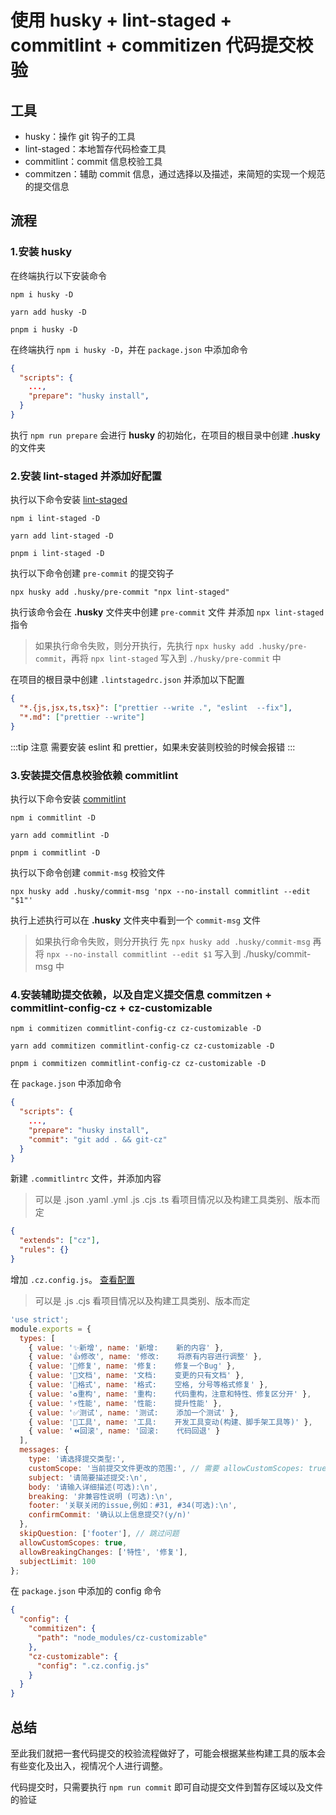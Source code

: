 # 使用 husky + lint-staged + commitlint + commitizen 代码提交校验

## 工具

- husky：操作 git 钩子的工具
- lint-staged：本地暂存代码检查工具
- commitlint：commit 信息校验工具
- commitzen：辅助 commit 信息，通过选择以及描述，来简短的实现一个规范的提交信息

## 流程

### 1.安装 husky

在终端执行以下安装命令

<CodeGroup>

  <CodeGroupItem title="NPM" active>

```bash:no-line-numbers
npm i husky -D
```

  </CodeGroupItem>

  <CodeGroupItem title="YARN">

```bash:no-line-numbers
yarn add husky -D
```

  </CodeGroupItem>

  <CodeGroupItem title="PNPM">

```bash:no-line-numbers
pnpm i husky -D
```

  </CodeGroupItem>

</CodeGroup>

在终端执行 `npm i husky -D`，并在 `package.json` 中添加命令

```json
{
  "scripts": {
    ...,
    "prepare": "husky install",
  }
}
```

执行 `npm run prepare` 会进行 **husky** 的初始化，在项目的根目录中创建 **.husky** 的文件夹

### 2.安装 lint-staged 并添加好配置

执行以下命令安装 [lint-staged](https://github.com/okonet/lint-staged)

<CodeGroup>

  <CodeGroupItem title="NPM" active>

```bash:no-line-numbers
npm i lint-staged -D
```

  </CodeGroupItem>

  <CodeGroupItem title="YARN">

```bash:no-line-numbers
yarn add lint-staged -D
```

  </CodeGroupItem>

  <CodeGroupItem title="PNPM">

```bash:no-line-numbers
pnpm i lint-staged -D
```

  </CodeGroupItem>

</CodeGroup>

执行以下命令创建 `pre-commit` 的提交钩子

```shell
npx husky add .husky/pre-commit "npx lint-staged"
```

执行该命令会在 **.husky** 文件夹中创建 `pre-commit` 文件 并添加 `npx lint-staged` 指令

> 如果执行命令失败，则分开执行，先执行 `npx husky add .husky/pre-commit`，再将 `npx lint-staged` 写入到 `./husky/pre-commit` 中

在项目的根目录中创建 `.lintstagedrc.json` 并添加以下配置

```json
{
  "*.{js,jsx,ts,tsx}": ["prettier --write .", "eslint  --fix"],
  "*.md": ["prettier --write"]
}
```

:::tip 注意
需要安装 eslint 和 prettier，如果未安装则校验的时候会报错
:::

### 3.安装提交信息校验依赖 commitlint

执行以下命令安装 [commitlint](https://github.com/conventional-changelog/commitlint)

<CodeGroup>

  <CodeGroupItem title="NPM" active>

```bash:no-line-numbers
npm i commitlint -D
```

  </CodeGroupItem>

  <CodeGroupItem title="YARN">

```bash:no-line-numbers
yarn add commitlint -D
```

  </CodeGroupItem>

  <CodeGroupItem title="PNPM">

```bash:no-line-numbers
pnpm i commitlint -D
```

  </CodeGroupItem>

</CodeGroup>

执行以下命令创建 `commit-msg` 校验文件

```shell
npx husky add .husky/commit-msg 'npx --no-install commitlint --edit "$1"'
```

执行上述执行可以在 **.husky** 文件夹中看到一个 `commit-msg` 文件

> 如果执行命令失败，则分开执行 先 `npx husky add .husky/commit-msg` 再将 `npx --no-install commitlint --edit $1` 写入到 ./husky/commit-msg 中

### 4.安装辅助提交依赖，以及自定义提交信息 commitzen + commitlint-config-cz + cz-customizable

<CodeGroup>

  <CodeGroupItem title="NPM" active>

```bash:no-line-numbers
npm i commitizen commitlint-config-cz cz-customizable -D
```

  </CodeGroupItem>

  <CodeGroupItem title="YARN">

```bash:no-line-numbers
yarn add commitizen commitlint-config-cz cz-customizable -D
```

  </CodeGroupItem>

  <CodeGroupItem title="PNPM">

```bash:no-line-numbers
pnpm i commitizen commitlint-config-cz cz-customizable -D
```

  </CodeGroupItem>

</CodeGroup>

在 `package.json` 中添加命令

```json
{
  "scripts": {
    ...,
    "prepare": "husky install",
    "commit": "git add . && git-cz"
  }
}
```

新建 `.commitlintrc` 文件，并添加内容

> 可以是 .json .yaml .yml .js .cjs .ts 看项目情况以及构建工具类别、版本而定

```json
{
  "extends": ["cz"],
  "rules": {}
}
```

增加 `.cz.config.js`。 [查看配置](https://github.com/leoforfree/cz-customizable)

> 可以是 .js .cjs 看项目情况以及构建工具类别、版本而定

```js
'use strict';
module.exports = {
  types: [
    { value: '✨新增', name: '新增:    新的内容' },
    { value: '👍修改', name: '修改:    将原有内容进行调整' },
    { value: '🐛修复', name: '修复:    修复一个Bug' },
    { value: '📝文档', name: '文档:    变更的只有文档' },
    { value: '💄格式', name: '格式:    空格, 分号等格式修复' },
    { value: '♻️重构', name: '重构:    代码重构，注意和特性、修复区分开' },
    { value: '⚡️性能', name: '性能:    提升性能' },
    { value: '✅测试', name: '测试:    添加一个测试' },
    { value: '🔧工具', name: '工具:    开发工具变动(构建、脚手架工具等)' },
    { value: '⏪回滚', name: '回滚:    代码回退' }
  ],
  messages: {
    type: '请选择提交类型:',
    customScope: '当前提交文件更改的范围:', // 需要 allowCustomScopes: true
    subject: '请简要描述提交:\n',
    body: '请输入详细描述(可选):\n',
    breaking: '非兼容性说明 (可选):\n',
    footer: '关联关闭的issue,例如：#31, #34(可选):\n',
    confirmCommit: '确认以上信息提交?(y/n)'
  },
  skipQuestion: ['footer'], // 跳过问题
  allowCustomScopes: true,
  allowBreakingChanges: ['特性', '修复'],
  subjectLimit: 100
};
```

在 `package.json` 中添加的 config 命令

```json
{
  "config": {
    "commitizen": {
      "path": "node_modules/cz-customizable"
    },
    "cz-customizable": {
      "config": ".cz.config.js"
    }
  }
}
```

## 总结

至此我们就把一套代码提交的校验流程做好了，可能会根据某些构建工具的版本会有些变化及出入，视情况个人进行调整。

代码提交时，只需要执行 `npm run commit` 即可自动提交文件到暂存区域以及文件的验证
